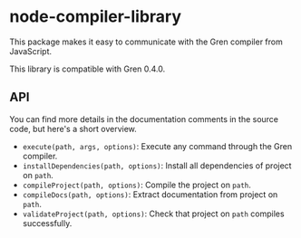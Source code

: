 # node-compiler-library

This package makes it easy to communicate with the Gren compiler from JavaScript.

This library is compatible with Gren 0.4.0.

## API

You can find more details in the documentation comments in the source code, but here's a short overview.

- `execute(path, args, options)`: Execute any command through the Gren compiler.
- `installDependencies(path, options)`: Install all dependencies of project on `path`.
- `compileProject(path, options)`: Compile the project on `path`.
- `compileDocs(path, options)`: Extract documentation from project on `path`.
- `validateProject(path, options)`: Check that project on `path` compiles successfully.
